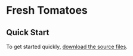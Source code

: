 # Fresh Tomatoes

## Quick Start

To get started quickly, [download the source files](https://github.com/yramocan/fresh-tomatoes/archive/master.zip).
